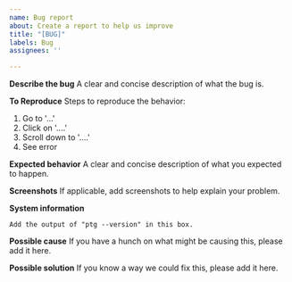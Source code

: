```yaml
---
name: Bug report
about: Create a report to help us improve
title: "[BUG]"
labels: Bug
assignees: ''

---
```


**Describe the bug**
A clear and concise description of what the bug is.

**To Reproduce**
Steps to reproduce the behavior:
1. Go to '...'
2. Click on '....'
3. Scroll down to '....'
4. See error

**Expected behavior**
A clear and concise description of what you expected to happen.

**Screenshots**
If applicable, add screenshots to help explain your problem.

**System information**
```
Add the output of "ptg --version" in this box.
```

**Possible cause**
If you have a hunch on what might be causing this, please add it here.

**Possible solution**
If you know a way we could fix this, please add it here.
